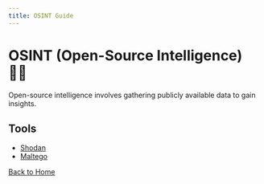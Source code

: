 ```yaml
---
title: OSINT Guide
---
```


# OSINT (Open-Source Intelligence) 🕵️‍♂️

Open-source intelligence involves gathering publicly available data to gain insights.

## Tools
- [Shodan](https://www.shodan.io)
- [Maltego](https://www.maltego.com)

[Back to Home](../index.md)
